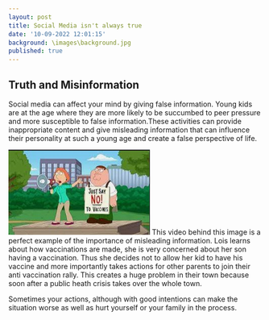 ```yaml
---
layout: post
title: Social Media isn't always true
date: '10-09-2022 12:01:15'
background: \images\background.jpg
published: true
---
```

## Truth and  Misinformation 
Social media can affect your mind by giving false information. Young kids are at the age where they are more likely to be succumbed to peer pressure and more susceptible to false information.These activities can provide inappropriate content and give misleading information that can influence their personality at such a young age and create a false perspective of life. 

 [![Peter and Lois Anti-Vaccination](\images\minds\vaccination.jpg)](https://www.youtube.com/watch?v=hL84YMAh7Rc)
	This video behind this image is a perfect example of the importance of misleading information. Lois learns about how vaccinations are made, she is very concerned about her son having a vaccination. Thus she decides not to allow her kid to have his vaccine and more importantly takes actions for other parents to join their anti vaccination rally. This creates a huge problem in their town because soon after a public heath crisis takes over the whole town.    

Sometimes your actions, although with good intentions can make the situation worse as well as hurt yourself or your family in the process.

